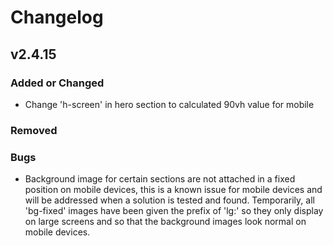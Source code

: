 # Changelog

## v2.4.15

### Added or Changed
- Change 'h-screen' in hero section to calculated 90vh value for mobile

### Removed


### Bugs
- Background image for certain sections are not attached in a fixed position on mobile devices, this is a known issue for mobile devices and will be addressed when a solution is tested and found. Temporarily, all 'bg-fixed' images have been given the prefix of 'lg:' so they only display on large screens and so that the background images look normal on mobile devices.